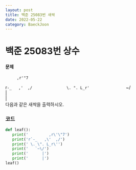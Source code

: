 ```yaml
---
layout: post
title: 백준 25083번 새싹
date: 2022-05-22
category: BaeckJoon
---
```

# 백준 25083번 상수
#### 문제
         ,r'"7                
r`-_   ,'  ,/              
 \. ". L_r'               
   `~\/                 
      |                  
      |                
다음과 같은 새싹을 출력하시오.            

### 코드
```python
def leaf():
   print('         ,r\'\"7')
   print('r`-_   ,\'  ,/')
   print(' \. \". L_r\'')
   print('   `~\/')
   print('      |')
   print('      |')
leaf()
```
